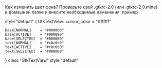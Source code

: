 Как изменить цвет фона?
Проверьте свой .gtkrc-2.0 (или .gtkrc-2.0.mine) в домашней папке и внесите необходимые изменения. пример

style "default"
{
	GtkTextView::cursor_color	= "#ffffff"
	
	base[NORMAL]	= "#000000"
	base[ACTIVE]	= "#000080"
	base[SELECTED]	= "#808080"
	text[NORMAL]	= "#c0c0c0"
	text[ACTIVE]	= "#c0c0c0"
	text[SELECTED]	= "#000000"
}
class "GtkTextView" style "default"